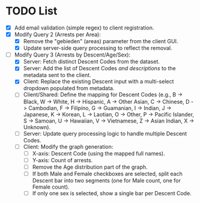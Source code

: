 # TODO List

- [x] Add email validation (simple regex) to client registration.
- [x] Modify Query 2 (Arrests per Area):
    - [x] Remove the "gebieden" (areas) parameter from the client GUI.
    - [x] Update server-side query processing to reflect the removal.
- [ ] Modify Query 3 (Arrests by Descent/Age/Sex):
    - [x] Server: Fetch distinct Descent Codes from the dataset.
    - [x] Server: Add the list of Descent Codes *and descriptions* to the metadata sent to the client.
    - [x] Client: Replace the existing Descent input with a multi-select dropdown populated from metadata.
    - [ ] Client/Shared: Define the mapping for Descent Codes (e.g., B -> Black, W -> White, H -> Hispanic, A -> Other Asian, C -> Chinese, D -> Cambodian, F -> Filipino, G -> Guamanian, I -> Indian, J -> Japanese, K -> Korean, L -> Laotian, O -> Other, P -> Pacific Islander, S -> Samoan, U -> Hawaiian, V -> Vietnamese, Z -> Asian Indian, X -> Unknown).
    - [ ] Server: Update query processing logic to handle multiple Descent Codes.
    - [ ] Client: Modify the graph generation:
        - [ ] X-axis: Descent Code (using the mapped full names).
        - [ ] Y-axis: Count of arrests.
        - [ ] Remove the Age distribution part of the graph.
        - [ ] If both Male and Female checkboxes are selected, split each Descent bar into two segments (one for Male count, one for Female count).
        - [ ] If only one sex is selected, show a single bar per Descent Code. 